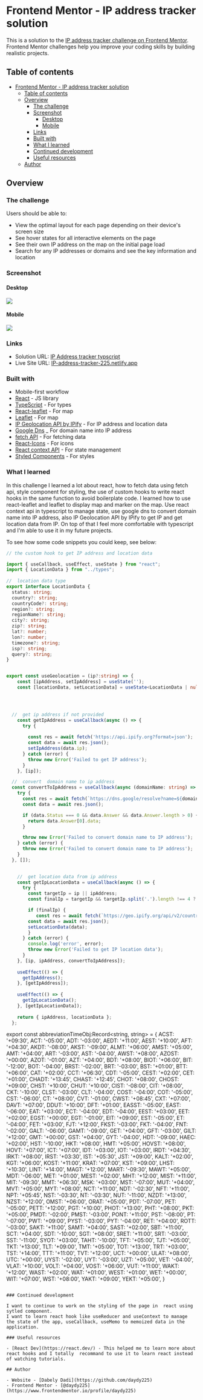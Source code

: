 # Frontend Mentor - IP address tracker solution

This is a solution to the [IP address tracker challenge on Frontend Mentor](https://www.frontendmentor.io/challenges/ip-address-tracker-I8-0yYAH0). Frontend Mentor challenges help you improve your coding skills by building realistic projects. 

## Table of contents

- [Frontend Mentor - IP address tracker solution](#frontend-mentor---ip-address-tracker-solution)
  - [Table of contents](#table-of-contents)
  - [Overview](#overview)
    - [The challenge](#the-challenge)
    - [Screenshot](#screenshot)
      - [Desktop](#desktop)
      - [Mobile](#mobile)
    - [Links](#links)
    - [Built with](#built-with)
    - [What I learned](#what-i-learned)
    - [Continued development](#continued-development)
    - [Useful resources](#useful-resources)
  - [Author](#author)


## Overview

### The challenge

Users should be able to:

- View the optimal layout for each page depending on their device's screen size
- See hover states for all interactive elements on the page
- See their own IP address on the map on the initial page load
- Search for any IP addresses or domains and see the key information and location

### Screenshot

#### Desktop
![](./Ip-address-tracker-desktop-view.png)
#### Mobile

![](./Ip-address-tracker-mobile-view.png)


### Links

- Solution URL: [IP Address tracker typscript](https://github.com/daydy225/ip-tracker-typeScript)
- Live Site URL: [IP-address-tracker-225.netlify.app](ip-address-tracker-225.netlify.app)


### Built with

- Mobile-first workflow
- [React](https://reactjs.org/) - JS library
- [TypeScript](https://www.typescriptlang.org/) - For types
- [React-leaflet](https://react-leaflet.js.org/) - For map
- [Leaflet](https://leafletjs.com/) - For map
- [IP Geolocation API by IPify](https://geo.ipify.org/) - For IP address and location data
- [Google Dns](https://dns.google/resolve?name=${domainName}) _ For domain name into IP address
- [fetch API](https://developer.mozilla.org/en-US/docs/Web/API/Fetch_API) - For fetching data
- [React-Icons](https://react-icons.github.io/react-icons/) - For icons
- [React context API](https://reactjs.org/docs/context.html) - For state management
- [Styled Components](https://styled-components.com/) - For styles


### What I learned

In this challenge I learned a lot about  react, how to fetch data using fetch api, style component for styling, the use of custom hooks to write react hooks in the same function to avoid boilerplate code.
I learned how to use react-leaflet and leaflet to display map and marker on the map.
Use react context api in typescript to manage state, use google dns to convert domain name into IP address, also IP Geolocation API by IPify to get IP and get location data from IP.
On top of that I feel more comfortable with typescript and I'm able to use it in my future projects.



To see how some code snippets you could keep, see below:



```ts
// the custom hook to get IP address and location data

import { useCallback, useEffect, useState } from "react";
import { LocationData } from "../types";
 
//  location data type
export interface LocationData {
  status: string;
  country?: string;
  countryCode?: string;
  region?: string;
  regionName?: string;
  city?: string;
  zip?: string;
  lat?: number;
  lon?: number;
  timezone?: string;
  isp?: string;
  query?: string;
}


export const useGeolocation = (ip?:string) => {
    const [ipAddress, setIpAddress] = useState('');
    const [locationData, setLocationData] = useState<LocationData | null>(null);



   
  //  get ip address if not provided
    const getIpAddress = useCallback(async () => {
      try {
        
        const res = await fetch('https://api.ipify.org?format=json');
        const data = await res.json();
        setIpAddress(data.ip);
      } catch (error) {
        throw new Error('Failed to get IP address');
      }
    }, [ip]);

  //  convert  domain name to ip address
  const convertToIpAddress = useCallback(async (domainName: string) => {
    try {
      const res = await fetch(`https://dns.google/resolve?name=${domainName}`);
      const data = await res.json();

      if (data.Status === 0 && data.Answer && data.Answer.length > 0) {
        return data.Answer[0].data;
      }

      throw new Error('Failed to convert domain name to IP address');
    } catch (error) {
      throw new Error('Failed to convert domain name to IP address');
    }
  }, []);

  
    //  get location data from ip address
    const getIpLocationData = useCallback(async () => {
      try {
        const targetIp = ip || ipAddress;
        const finalIp = targetIp && targetIp.split('.').length !== 4 ? await convertToIpAddress(targetIp) : targetIp;

        if (finalIp) {
           const res = await fetch(`https://geo.ipify.org/api/v2/country,city?apiKey=${import.meta.env.VITE_API_KEY}&ipAddress=${finalIp}`);
        const data = await res.json();
        setLocationData(data);
        }
      } catch (error) {
        console.log('error', error);
        throw new Error('Failed to get IP location data');
      }
    }, [ip, ipAddress, convertToIpAddress]);
  
    useEffect(() => {
      getIpAddress();
    }, [getIpAddress]);
  
    useEffect(() => {
      getIpLocationData();
    }, [getIpLocationData]);
  
    return { ipAddress, locationData };
  };


```


export const abbreviationTimeObj:Record<string, string> =  {
        ACST: '+09:30',
        ACT: '-05:00',
        ADT: '-03:00',
        AEDT: '+11:00',
        AEST: '+10:00',
        AFT: '+04:30',
        AKDT: '-08:00',
        AKST: '-09:00',
        ALMT: '+06:00',
        AMST: '+05:00',
        AMT: '+04:00',
        ART: '-03:00',
        AST: '-04:00',
        AWST: '+08:00',
        AZOST: '+00:00',
        AZOT: '-01:00',
        AZT: '+04:00',
        BDT: '+08:00',
        BIOT: '+06:00',
        BIT: '-12:00',
        BOT: '-04:00',
        BRST: '-02:00',
        BRT: '-03:00',
        BST: '+01:00',
        BTT: '+06:00',
        CAT: '+02:00',
        CCT: '+06:30',
        CDT: '-05:00',
        CEST: '+02:00',
        CET: '+01:00',
        CHADT: '+13:45',
        CHAST: '+12:45',
        CHOT: '+08:00',
        CHOST: '+09:00',
        CHST: '+10:00',
        CHUT: '+10:00',
        CIST: '-08:00',
        CIT: '+08:00',
        CKT: '-10:00',
        CLST: '-03:00',
        CLT: '-04:00',
        COST: '-04:00',
        COT: '-05:00',
        CST: '-06:00',
        CT: '+08:00',
        CVT: '-01:00',
        CWST: '+08:45',
        CXT: '+07:00',
        DAVT: '+07:00',
        DDUT: '+10:00',
        DFT: '+01:00',
        EASST: '-05:00',
        EAST: '-06:00',
        EAT: '+03:00',
        ECT: '-04:00',
        EDT: '-04:00',
        EEST: '+03:00',
        EET: '+02:00',
        EGST: '+00:00',
        EGT: '-01:00',
        EIT: '+09:00',
        EST: '-05:00',
        ET: '-04:00',
        FET: '+03:00',
        FJT: '+12:00',
        FKST: '-03:00',
        FKT: '-04:00',
        FNT: '-02:00',
        GALT: '-06:00',
        GAMT: '-09:00',
        GET: '+04:00',
        GFT: '-03:00',
        GILT: '+12:00',
        GMT: '+00:00',
        GST: '+04:00',
        GYT: '-04:00',
        HDT: '-09:00',
        HAEC: '+02:00',
        HST: '-10:00',
        HKT: '+08:00',
        HMT: '+05:00',
        HOVST: '+08:00',
        HOVT: '+07:00',
        ICT: '+07:00',
        IDT: '+03:00',
        IOT: '+03:00',
        IRDT: '+04:30',
        IRKT: '+08:00',
        IRST: '+03:30',
        IST: '+05:30',
        JST: '+09:00',
        KALT: '+02:00',
        KGT: '+06:00',
        KOST: '+11:00',
        KRAT: '+07:00',
        KST: '+09:00',
        LHST: '+10:30',
        LINT: '+14:00',
        MAGT: '+12:00',
        MART: '-09:30',
        MAWT: '+05:00',
        MDT: '-06:00',
        MET: '+01:00',
        MEST: '+02:00',
        MHT: '+12:00',
        MIST: '+11:00',
        MIT: '-09:30',
        MMT: '+06:30',
        MSK: '+03:00',
        MST: '-07:00',
        MUT: '+04:00',
        MVT: '+05:00',
        MYT: '+08:00',
        NCT: '+11:00',
        NDT: '-02:30',
        NFT: '+11:00',
        NPT: '+05:45',
        NST: '-03:30',
        NT: '-03:30',
        NUT: '-11:00',
        NZDT: '+13:00',
        NZST: '+12:00',
        OMST: '+06:00',
        ORAT: '+05:00',
        PDT: '-07:00',
        PET: '-05:00',
        PETT: '+12:00',
        PGT: '+10:00',
        PHOT: '+13:00',
        PHT: '+08:00',
        PKT: '+05:00',
        PMDT: '-02:00',
        PMST: '-03:00',
        PONT: '+11:00',
        PST: '-08:00',
        PT: '-07:00',
        PWT: '+09:00',
        PYST: '-03:00',
        PYT: '-04:00',
        RET: '+04:00',
        ROTT: '-03:00',
        SAKT: '+11:00',
        SAMT: '+04:00',
        SAST: '+02:00',
        SBT: '+11:00',
        SCT: '+04:00',
        SDT: '-10:00',
        SGT: '+08:00',
        SRET: '+11:00',
        SRT: '-03:00',
        SST: '-11:00',
        SYOT: '+03:00',
        TAHT: '-10:00',
        TFT: '+05:00',
        TJT: '+05:00',
        TKT: '+13:00',
        TLT: '+09:00',
        TMT: '+05:00',
        TOT: '+13:00',
        TRT: '+03:00',
        TST: '+14:00',
        TTT: '+11:00',
        TVT: '+12:00',
        UCT: '+00:00',
        ULAT: '+08:00',
        UTC: '+00:00',
        UYST: '-02:00',
        UYT: '-03:00',
        UZT: '+05:00',
        VET: '-04:00',
        VLAT: '+10:00',
        VOLT: '+04:00',
        VOST: '+06:00',
        VUT: '+11:00',
        WAKT: '+12:00',
        WAST: '+02:00',
        WAT: '+01:00',
        WEST: '+01:00',
        WET: '+00:00',
        WIT: '+07:00',
        WST: '+08:00',
        YAKT: '+09:00',
        YEKT: '+05:00',
}
```

### Continued development

I want to continue to work on the styling of the page in  react using sytled component.
I want to learn react hook like useReducer and useContext to manage the state of the app, useCallback, useMemo to memoized data in the application.

### Useful resources

- [React Dev](https://react.dev/) - This helped me to learn more about react hooks and I totally  recommand to use it to learn react instead of watching tutorials.

## Author

- Website - [Dabely Dadi](https://github.com/daydy225)
- Frontend Mentor - [@daydy225](https://www.frontendmentor.io/profile/daydy225)


